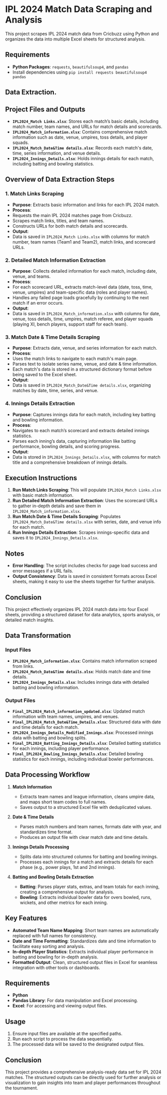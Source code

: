 # IPL 2024 Match Data Scraping and Analysis
 
This project scrapes IPL 2024 match data from Cricbuzz using Python and organizes the data into multiple Excel sheets for structured analysis. 

## Requirements 
- **Python Packages**: `requests`, `beautifulsoup4`, and `pandas` 
- Install dependencies using `pip install requests beautifulsoup4 pandas`

 ## Data Extraction.
 ## Project Files and Outputs
 - **`IPL2024_Match Links.xlsx`**: Stores each match’s basic details, including match number, team names, and URLs for match details and scorecards. 
- **`IPL2024_Match_information.xlsx`**: Contains comprehensive match information such as date, venue, umpires, toss details, and player squads. 
- **`IPL2024_Match_Date&Time details.xlsx`**: Records each match's date, time, series information, and venue details. 
- **`IPL2024_Innings_Details.xlsx`**: Holds innings details for each match, including batting and bowling statistics. 

## Overview of Data Extraction Steps 

### 1. Match Links Scraping 
- **Purpose**: Extracts basic information and links for each IPL 2024 match. 
- **Process**: 
- Requests the main IPL 2024 matches page from Cricbuzz. 
- Scrapes match links, titles, and team names. 
- Constructs URLs for both match details and scorecards. 
- **Output**: 
- Data is saved in `IPL2024_Match Links.xlsx` with columns for match number, team names (Team1 and Team2), match links, and scorecard URLs. 

### 2. Detailed Match Information Extraction 
- **Purpose**: Collects detailed information for each match, including date, venue, and teams. 
- **Process**: 
- For each scorecard URL, extracts match-level data (date, toss, time, venue, umpires) and team-specific data (roles and player names). 
- Handles any failed page loads gracefully by continuing to the next match if an error occurs. 
- **Output**: 
- Data is saved in `IPL2024_Match_information.xlsx` with columns for date, venue, toss details, time, umpires, match referee, and player squads (playing XI, bench players, support staff for each team). 

### 3. Match Date & Time Details Scraping 
- **Purpose**: Extracts date, venue, and series information for each match. 
- **Process**: 
- Uses the match links to navigate to each match's main page. 
- Parses text to isolate series name, venue, and date & time information. 
- Each match's data is stored in a structured dictionary format before being saved to the Excel sheet. 
- **Output**: 
- Data is saved in `IPL2024_Match_Date&Time details.xlsx`, organizing matches by date, time, series, and venue. 

### 4. Innings Details Extraction 
- **Purpose**: Captures innings data for each match, including key batting and bowling information. 
- **Process**: 
- Navigates to each match’s scorecard and extracts detailed innings statistics. 
- Parses each inning’s data, capturing information like batting performance, bowling details, and scoring progress. 
- **Output**: 
- Data is stored in `IPL2024_Innings_Details.xlsx`, with columns for match title and a comprehensive breakdown of innings details. 

## Execution Instructions 
1. **Run Match Links Scraping**: This will populate `IPL2024_Match Links.xlsx` with basic match information. 
2. **Run Detailed Match Information Extraction**: Uses the scorecard URLs to gather in-depth details and save them in `IPL2024_Match_information.xlsx`. 
3. **Run Match Date & Time Details Scraping**: Populates `IPL2024_Match_Date&Time details.xlsx` with series, date, and venue info for each match. 
4. **Run Innings Details Extraction**: Scrapes innings-specific data and saves it to `IPL2024_Innings_Details.xlsx`. 

## Notes 
- **Error Handling**: The script includes checks for page load success and error messages if a URL fails. 
- **Output Consistency**: Data is saved in consistent formats across Excel sheets, making it easy to use the sheets together for further analysis. 

## Conclusion 
This project effectively organizes IPL 2024 match data into four Excel sheets, providing a structured dataset for data analytics, sports analysis, or detailed match insights.

## Data Transformation
### Input Files
- **`IPL2024_Match_information.xlsx`**: Contains match information scraped from links.
- **`IPL2024_Match_Date&Time details.xlsx`**: Holds match date and time details.
- **`IPL2024_Innings_Details.xlsx`**: Includes innings data with detailed batting and bowling information.

### Output Files
- **`Final_IPL2024_Match_information_updated.xlsx`**: Updated match information with team names, umpires, and venues.
- **`Final_IPL2024_Match_Date&Time_Details.xlsx`**: Structured data with date and time details for each match.
- **`IPL2024_Innings_Details_Modified_Innings.xlsx`**: Processed innings data with batting and bowling splits.
- **`Final_IPL2024_Batting_Innings_Details.xlsx`**: Detailed batting statistics for each innings, including player performance.
- **`Final_IPL2024_Bowling_Innings_Details.xlsx`**: Detailed bowling statistics for each innings, including individual bowler performances.

## Data Processing Workflow

1. **Match Information**  
   - Extracts team names and league information, cleans umpire data, and maps short team codes to full names.
   - Saves output to a structured Excel file with deduplicated values.

2. **Date & Time Details**  
   - Parses match numbers and team names, formats date with year, and standardizes time format.
   - Produces an output file with clear match date and time details.

3. **Innings Details Processing**  
   - Splits data into structured columns for batting and bowling innings.
   - Processes each innings for a match and extracts details for each phase (e.g., power plays, 1st and 2nd innings).

4. **Batting and Bowling Details Extraction**  
   - **Batting**: Parses player stats, extras, and team totals for each inning, creating a comprehensive output for analysis.
   - **Bowling**: Extracts individual bowler data for overs bowled, runs, wickets, and other metrics for each inning.

## Key Features

- **Automated Team Name Mapping**: Short team names are automatically replaced with full names for consistency.
- **Date and Time Formatting**: Standardizes date and time information to facilitate easy sorting and analysis.
- **In-depth Player Statistics**: Extracts individual player performance in batting and bowling for in-depth analysis.
- **Formatted Output**: Clean, structured output files in Excel for seamless integration with other tools or dashboards.

## Requirements
- **Python**
- **Pandas Library**: For data manipulation and Excel processing.
- **Excel**: For accessing and viewing output files.

## Usage

1. Ensure input files are available at the specified paths.
2. Run each script to process the data sequentially.
3. The processed data will be saved to the designated output files.

## Conclusion
This project provides a comprehensive analysis-ready data set for IPL 2024 matches. The structured outputs can be directly used for further analysis or visualization to gain insights into team and player performances throughout the tournament.
